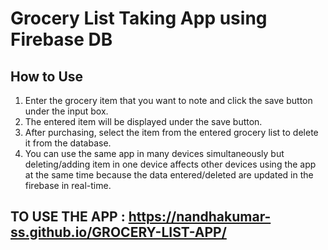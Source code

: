 # Grocery List Taking App using Firebase DB

## How to Use

1. Enter the grocery item that you want to note and click the save button under the input box.
2. The entered item will be displayed under the save button.
3. After purchasing, select the item from the entered grocery list to delete it from the database.
4. You can use the same app in many devices simultaneously but deleting/adding item in one device affects other devices using the app at the same time because the data entered/deleted are updated in the firebase in real-time.

## TO USE THE APP : https://nandhakumar-ss.github.io/GROCERY-LIST-APP/